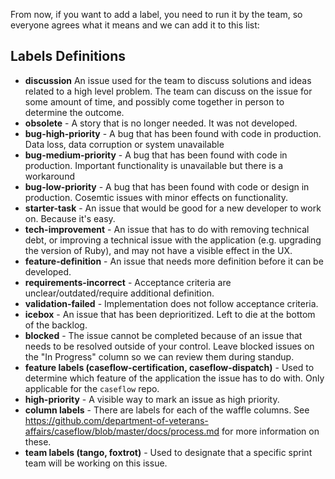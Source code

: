 From now, if you want to add a label, you need to run it by the team, so everyone agrees what it means and we can add it to this list:

## Labels Definitions
- **discussion** An issue used for the team to discuss solutions and ideas related to a high level problem. The team can discuss on the issue for some amount of time, and possibly come together in person to determine the outcome.
- **obsolete** - A story that is no longer needed. It was not developed.
- **bug-high-priority** - A bug that has been found with code in production. Data loss, data corruption or system unavailable  
- **bug-medium-priority** - A bug that has been found with code in production. Important functionality is unavailable but there is a workaround
- **bug-low-priority** - A bug that has been found with code or design in production. Cosemtic issues with minor effects on functionality.
- **starter-task** - An issue that would be good for a new developer to work on. Because it's easy.
- **tech-improvement** - An issue that has to do with removing technical debt, or improving a technical issue with the application (e.g. upgrading the version of Ruby), and may not have a visible effect in the UX.
- **feature-definition** - An issue that needs more definition before it can be developed.
- **requirements-incorrect** - Acceptance criteria are unclear/outdated/require additional definition.
- **validation-failed** - Implementation does not follow acceptance criteria.
- **icebox** - An issue that has been deprioritized. Left to die at the bottom of the backlog.
- **blocked** - The issue cannot be completed because of an issue that needs to be resolved outside of your control. Leave blocked issues on the "In Progress" column so we can review them during standup.
- **feature labels (caseflow-certification, caseflow-dispatch)** - Used to determine which feature of the application the issue has to do with. Only applicable for the `caseflow` repo.
- **high-priority** - A visible way to mark an issue as high priority.
- **column labels** - There are labels for each of the waffle columns. See <https://github.com/department-of-veterans-affairs/caseflow/blob/master/docs/process.md> for more information on these.
- **team labels (tango, foxtrot)** - Used to designate that a specific sprint team will be working on this issue.

